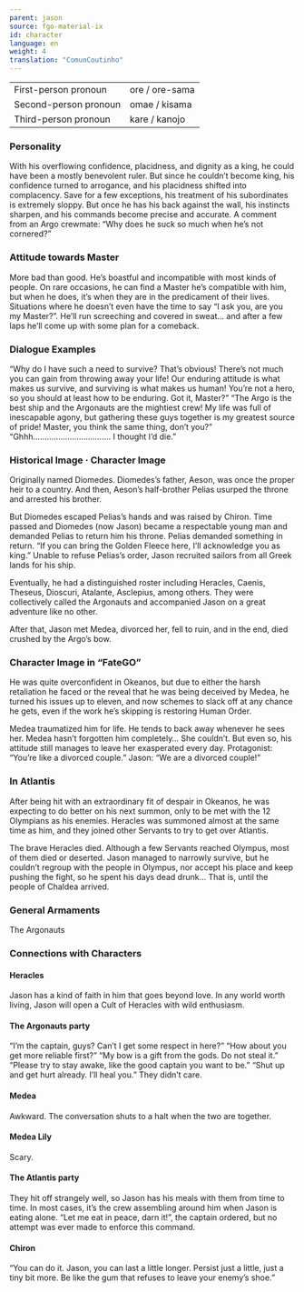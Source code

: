```yaml
---
parent: jason
source: fgo-material-ix
id: character
language: en
weight: 4
translation: "ComunCoutinho"
---
```


<table>
  <tr><td>First-person pronoun</td><td>ore / ore-sama</td></tr>
  <tr><td>Second-person pronoun</td><td>omae / kisama</td></tr>
  <tr><td>Third-person pronoun</td><td>kare / kanojo</td></tr>
</table>

### Personality

With his overflowing confidence, placidness, and dignity as a king, he could have been a mostly benevolent ruler.
But since he couldn’t become king, his confidence turned to arrogance, and his placidness shifted into complacency.
Save for a few exceptions, his treatment of his subordinates is extremely sloppy.
But once he has his back against the wall, his instincts sharpen, and his commands become precise and accurate.
A comment from an Argo crewmate: “Why does he suck so much when he’s not cornered?”

### Attitude towards Master

More bad than good.
He’s boastful and incompatible with most kinds of people.
On rare occasions, he can find a Master he’s compatible with him, but when he does, it’s when they are in the predicament of their lives.
Situations where he doesn’t even have the time to say “I ask you, are you my Master?”.
He’ll run screeching and covered in sweat… and after a few laps he’ll come up with some plan for a comeback.

### Dialogue Examples

“Why do I have such a need to survive? That’s obvious! There’s not much you can gain from throwing away your life! Our enduring attitude is what makes us survive, and surviving is what makes us human! You’re not a hero, so you should at least how to be enduring. Got it, Master?”
“The Argo is the best ship and the Argonauts are the mightiest crew! My life was full of inescapable agony, but gathering these guys together is my greatest source of pride! Master, you think the same thing, don’t you?”
“Ghhh……………………………. I thought I’d die.”

### Historical Image · Character Image

Originally named Diomedes.
Diomedes’s father, Aeson, was once the proper heir to a country.
And then, Aeson’s half-brother Pelias usurped the throne and arrested his brother.

But Diomedes escaped Pelias’s hands and was raised by Chiron.
Time passed and Diomedes (now Jason) became a respectable young man and demanded Pelias to return him his throne.
Pelias demanded something in return.
“If you can bring the Golden Fleece here, I’ll acknowledge you as king.”
Unable to refuse Pelias’s order, Jason recruited sailors from all Greek lands for his ship.

Eventually, he had a distinguished roster including Heracles, Caenis, Theseus, Dioscuri, Atalante, Asclepius, among others.
They were collectively called the Argonauts and accompanied Jason on a great adventure like no other.

After that, Jason met Medea, divorced her, fell to ruin, and in the end, died crushed by the Argo’s bow.

### Character Image in “FateGO”

He was quite overconfident in Okeanos, but due to either the harsh retaliation he faced or the reveal that he was being deceived by Medea, he turned his issues up to eleven, and now schemes to slack off at any chance he gets, even if the work he’s skipping is restoring Human Order.

Medea traumatized him for life. He tends to back away whenever he sees her.
Medea hasn’t forgotten him completely… She couldn’t. But even so, his attitude still manages to leave her exasperated every day.
Protagonist: “You’re like a divorced couple.”
Jason: “We are a divorced couple!”

### In Atlantis

After being hit with an extraordinary fit of despair in Okeanos, he was expecting to do better on his next summon, only to be met with the 12 Olympians as his enemies.
Heracles was summoned almost at the same time as him, and they joined other Servants to try to get over Atlantis.

The brave Heracles died. Although a few Servants reached Olympus, most of them died or deserted.
Jason managed to narrowly survive, but he couldn’t regroup with the people in Olympus, nor accept his place and keep pushing the fight, so he spent his days dead drunk…
That is, until the people of Chaldea arrived.

### General Armaments

The Argonauts

### Connections with Characters

#### Heracles

Jason has a kind of faith in him that goes beyond love.
In any world worth living, Jason will open a Cult of Heracles with wild enthusiasm.

#### The Argonauts party

“I’m the captain, guys? Can’t I get some respect in here?”
“How about you get more reliable first?”
“My bow is a gift from the gods. Do not steal it.”
“Please try to stay awake, like the good captain you want to be.”
“Shut up and get hurt already. I’ll heal you.”
They didn’t care.

#### Medea

Awkward. The conversation shuts to a halt when the two are together.

#### Medea Lily

Scary.

#### The Atlantis party

They hit off strangely well, so Jason has his meals with them from time to time.
In most cases, it’s the crew assembling around him when Jason is eating alone.
“Let me eat in peace, darn it!”, the captain ordered, but no attempt was ever made to enforce this command.

#### Chiron

“You can do it. Jason, you can last a little longer. Persist just a little, just a tiny bit more. Be like the gum that refuses to leave your enemy’s shoe.”
